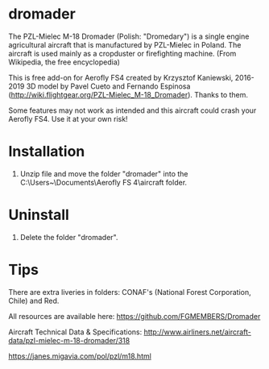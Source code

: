 # dromader
The PZL-Mielec M-18 Dromader (Polish: "Dromedary") is a single engine agricultural aircraft that is manufactured by PZL-Mielec in Poland. The aircraft is used mainly as a cropduster or firefighting machine. (From Wikipedia, the free encyclopedia)

This is free add-on for Aerofly FS4 created by Krzysztof Kaniewski, 2016-2019
3D model by Pavel Cueto and Fernando Espinosa 
(http://wiki.flightgear.org/PZL-Mielec_M-18_Dromader). 
Thanks to them. 

 Some features may not work as intended and this aircraft could crash your Aerofly FS4. 
 Use it at your own risk!

# Installation

1. Unzip file and move the folder "dromader" into the C:\Users\~\Documents\Aerofly FS 4\aircraft folder.

# Uninstall

1. Delete the folder "dromader".

# Tips

There are extra liveries in folders: CONAF's (National Forest Corporation, Chile) and Red.

All resources are available here: https://github.com/FGMEMBERS/Dromader

Aircraft Technical Data & Specifications: http://www.airliners.net/aircraft-data/pzl-mielec-m-18-dromader/318

https://janes.migavia.com/pol/pzl/m18.html